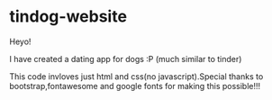 # tindog-website

Heyo!

I have created a dating app for dogs :P (much similar to tinder)

This code invloves just html and css(no javascript).Special thanks to bootstrap,fontawesome and google fonts for making this possible!!!
